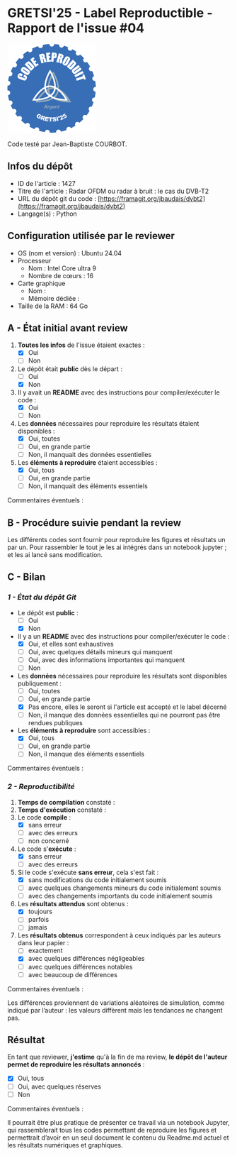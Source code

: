 # GRETSI'25 - Label Reproductible - Rapport de l'issue #04

![](../../img/label_argent.png)

Code testé par Jean-Baptiste COURBOT.

## Infos du dépôt

* ID de l'article : 1427
* Titre de l'article : Radar OFDM ou radar à bruit : le cas du DVB-T2
* URL du dépôt git du code : [https://framagit.org/jbaudais/dvbt2](https://framagit.org/jbaudais/dvbt2)
* Langage(s) : Python

## Configuration utilisée par le reviewer

* OS (nom et version) : Ubuntu 24.04
* Processeur
  * Nom : Intel Core ultra 9
  * Nombre de cœurs : 16
* Carte graphique
  * Nom :
  * Mémoire dédiée :
* Taille de la RAM : 64 Go

## A - État initial avant review

1. **Toutes les infos** de l'issue étaient exactes :
   * [x] Oui
   * [ ] Non
2. Le dépôt était **public** dès le départ :
   * [ ] Oui
   * [x] Non
3. Il y avait un **README** avec des instructions pour compiler/exécuter le code :
   * [x] Oui
   * [ ] Non
4. Les **données** nécessaires pour reproduire les résultats étaient disponibles :
   * [x] Oui, toutes
   * [ ] Oui, en grande partie
   * [ ] Non, il manquait des données essentielles
5. Les **éléments à reproduire** étaient accessibles :
   * [x] Oui, tous
   * [ ] Oui, en grande partie
   * [ ] Non, il manquait des éléments essentiels

Commentaires éventuels :

## B - Procédure suivie pendant la review

Les différents codes sont fournir pour reproduire les figures et résultats un par un. Pour rassembler le tout je les ai intégrés dans un notebook jupyter ; et les ai lancé sans modification.

## C - Bilan

### _1 - État du dépôt Git_

* Le dépôt est **public** :
  * [ ] Oui
  * [x] Non
* Il y a un **README** avec des instructions pour compiler/exécuter le code :
  * [x] Oui, et elles sont exhaustives
  * [ ] Oui, avec quelques détails mineurs qui manquent
  * [ ] Oui, avec des informations importantes qui manquent
  * [ ] Non
* Les **données** nécessaires pour reproduire les résultats sont disponibles publiquement :
  * [ ] Oui, toutes
  * [ ] Oui, en grande partie
  * [x] Pas encore, elles le seront si l'article est accepté et le label décerné
  * [ ] Non, il manque des données essentielles qui ne pourront pas être rendues publiques
* Les **éléments à reproduire** sont accessibles :
  * [x] Oui, tous
  * [ ] Oui, en grande partie
  * [ ] Non, il manque des éléments essentiels

Commentaires éventuels :

### _2 - Reproductibilité_

1. **Temps de compilation** constaté :
2. **Temps d'exécution** constaté :
3. Le code **compile** :
   * [x] sans erreur
   * [ ] avec des erreurs
   * [ ] non concerné
4. Le code s'**exécute** :
   * [x] sans erreur
   * [ ] avec des erreurs
5. Si le code s'exécute **sans erreur**, cela s'est fait :
   * [x] sans modifications du code initialement soumis
   * [ ] avec quelques changements mineurs du code initialement soumis
   * [ ] avec des changements importants du code initialement soumis
6. Les **résultats attendus** sont obtenus :
   * [x] toujours
   * [ ] parfois
   * [ ] jamais
7. Les **résultats obtenus** correspondent à ceux indiqués par les auteurs dans leur papier :
   * [ ] exactement
   * [x] avec quelques différences négligeables
   * [ ] avec quelques différences notables
   * [ ] avec beaucoup de différences

Commentaires éventuels :

Les différences proviennent de variations aléatoires de simulation, comme indiqué par l’auteur : les valeurs diffèrent mais les tendances ne changent pas.

## Résultat

En tant que reviewer, **j'estime** qu'à la fin de ma review, **le dépôt de l'auteur permet de reproduire les résultats annoncés** :

* [x] Oui, tous
* [ ] Oui, avec quelques réserves
* [ ] Non

Commentaires éventuels :

Il pourrait être plus pratique de présenter ce travail via un notebook Jupyter, qui rassemblerait tous les codes permettant de reproduire les figures et permettrait d’avoir en un seul document le contenu du Readme.md actuel et les résultats numériques et graphiques.
